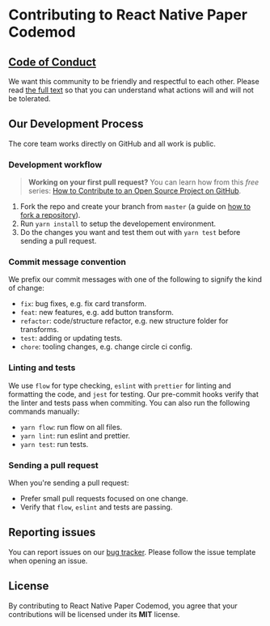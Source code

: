 # Contributing to React Native Paper Codemod

## [Code of Conduct](/CODE_OF_CONDUCT.md)

We want this community to be friendly and respectful to each other. Please read [the full text](/CODE_OF_CONDUCT.md) so that you can understand what actions will and will not be tolerated.

## Our Development Process

The core team works directly on GitHub and all work is public.

### Development workflow

> **Working on your first pull request?** You can learn how from this *free* series: [How to Contribute to an Open Source Project on GitHub](https://egghead.io/series/how-to-contribute-to-an-open-source-project-on-github).

1. Fork the repo and create your branch from `master` (a guide on [how to fork a repository](https://help.github.com/articles/fork-a-repo/)).
2. Run `yarn install` to setup the developement environment.
3. Do the changes you want and test them out with `yarn test` before sending a pull request.

### Commit message convention

We prefix our commit messages with one of the following to signify the kind of change:

* `fix`: bug fixes, e.g. fix card transform.
* `feat`: new features, e.g. add button transform.
* `refactor`: code/structure refactor, e.g. new structure folder for transforms.
* `test`: adding or updating tests.
* `chore`: tooling changes, e.g. change circle ci config.

### Linting and tests

We use `flow` for type checking, `eslint` with `prettier` for linting and formatting the code, and `jest` for testing. Our pre-commit hooks verify that the linter and tests pass when commiting. You can also run the following commands manually:

* `yarn flow`: run flow on all files.
* `yarn lint`: run eslint and prettier.
* `yarn test`: run tests.

### Sending a pull request

When you're sending a pull request:

* Prefer small pull requests focused on one change.
* Verify that `flow`, `eslint` and tests are passing.

## Reporting issues

You can report issues on our [bug tracker](https://github.com/callstack/react-native-paper-codemod/issues). Please follow the issue template when opening an issue.

## License

By contributing to React Native Paper Codemod, you agree that your contributions will be licensed under its **MIT** license.
